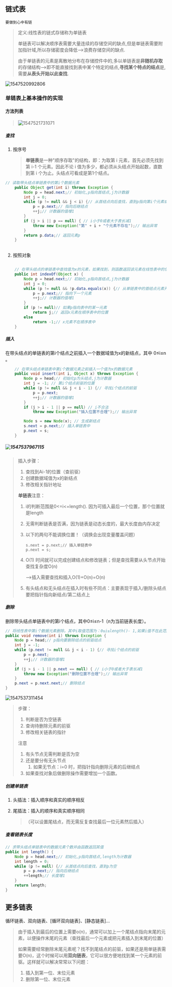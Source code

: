 ## 链式表

`要做到心中有链`

> 定义:线性表的链式存储称为单链表
>
> 单链表可以解决顺序表需要大量连续的存储空间的缺点,但是单链表需要附加指针域,所以存储密度会降低-->浪费存储空间的缺点.
>
> 由于单链表的元素是离散地分布在存储控件中的,多以单链表是**非随机存取**的存储结构-->即不能直接找到表中某个特定的结点,**寻找某个特点的结点**是,需要**从表头开始以此查找**.
>
>

![1547520992806](F:/OneDrive/Guangdong%20of%20Finance/JAVA/MD%E7%AC%94%E8%AE%B0/assets/1547520992806.png)

### 单链表上基本操作的实现

#### **方法列表**

> ![1547521731071](assets/1547521731071.png)

##### 查找

 1. 按序号

    > **单链表**是一种"顺序存取"的结构，即：为取第 i 元素，首先必须先找到第 i-1 个元素。因此不论 i 值为多少，都必须从头结点开始起数，直数到第 i 个为止。头结点可看成是第1个结点。 
```java
// 读取带头结点单链表中的第i个数据元素
    public Object get(int i) throws Exception {
        Node p = head.next;// 初始化,p指向首结点,j为计数器
        int j = 0;
        while (p != null && j < i) {// 从首结点向后查找，直到p指向第i个元素或p为空
            p = p.next;// 指向后继结点
            ++j;// 计数器的值增1
        }
        if (j > i || p == null) { // i小于0或者大于表长减1
            throw new Exception("第" + i + "个元素不存在");// 输出异常
        }
        return p.data;// 返回元素p
    }
   
```
 2. 按照对象
```java

    // 在带头结点的单链表中查找值为x的元素，如果找到，则函数返回该元素在线性表中的位置，否则返回-1
    public int indexOf(Object x) {
        Node p = head.next;// 初始化,p指向首结点,j为计数器
        int j = 0;
        while (p != null && !p.data.equals(x)) {// 从单链表中的首结点元素开始查找，直到p.data指向元素x或到达单链表的表尾
            p = p.next;// 指向下一个元素
            ++j;// 计数器的值增1
        }
        if (p != null)// 如果p指向表中的某一元素
            return j;// 返回x元素在顺序表中的位置
        else
            return -1;// x元素不在顺序表中
    }
```

##### 插入

在带头结点的单链表的第i个结点之前插入一个数据域值为x的新结点，其中
0≤i≤n 。

```java
    // 在带头结点单链表中第i个数据元素之前插入一个值为x的数据元素
    public void insert(int i, Object x) throws Exception {
        Node p = head;// 初始化p为头结点,j为计数器
        int j = -1; // 第i个结点前驱的位置
        while (p != null && j < i - 1) {// 寻找i个结点的前驱
            p = p.next;
            ++j;// 计数器的值增1
        }
        if (j > i - 1 || p == null) // i不合法
            throw new Exception("插入位置不合理");// 输出异常

        Node s = new Node(x); // 生成新结点
        s.next = p.next;// 插入单链表中
        p.next = s;
    }
```

##### ![1547537967115](assets/1547537967115.png)

> 插入步骤：
>
> 1. 查找到Ai-1的位置（查前驱）
> 2. 创建数据域值为x的新结点
> 3. 修改相关指针地址
>
> **单链表**注意：
>
> 1. i的判断范围是0<=i<=length(). 因为可插入最后一个位置，那个位置就是length
>
> 2. 无需判断链表是否满，因为链表是动态长度的，最大长度由内存决定
>
> 3. 以下的两句不能调换位置！（调换会出现变量覆盖问题）
>
>        s.next = p.next;// 插入单链表中
>        p.next = s;
>
> 4. O(1) 时间就可以完成创建结点和修改链表；但是查找需要从头节点开始查找复杂度O(n)
>
>    -->插入需要查找和插入O(1)+O(n)=O(n)
>
> 5. 有头结点和无头结点在插入时有些不同点：主要表现于插入/删除头结点要把指针指向新结点/第二结点上

##### 删除
删除带头结点单链表中的第i个结点，其中0≤i≤n-1（n为当前链表长度）。

```java
// 将线性表中第i个数据元素删除。其中i取值范围为：0≤i≤length()- 1,如果i值不在此范围则抛出异常
public void remove(int i) throws Exception {
    Node p = head;// p指向要删除结点的前驱结点
    int j = -1;
    while (p.next != null && j < i - 1) {// 寻找i个结点的前驱
        p = p.next;
        ++j;// 计数器的值增1
    }
    if (j > i - 1 || p.next == null) { // i小于0或者大于表长减1
        throw new Exception("删除位置不合理");// 输出异常
    }
    p.next = p.next.next;// 删除结点
}
```

![1547537311454](assets/1547537311454.png)

> 步骤：
>
> 1. 判断是否为空链表
> 2. 查询待删除元素的前驱
> 3. 修改相关链表的指针
>
> 注意
>
> 1. 有头节点无需判断是否为空
> 2. 还是要分有无头节点
>    1. 如果无节点：i=0 时，把指针指向删除元素的后继结点
> 3. 如果查找对象后做删除操作需要增加一个函数。



##### 创建单链表

1. 头插法：插入顺序和真实的顺序相反

2. 尾插法：插入的顺序和真实顺序相同

   > （可以设置尾结点，而无需反复查找最后一位元素然后插入）

##### 查看链表长度

```java
// 求带头结点单链表中的数据元素个数并由函数返回其值
public int length() {
    Node p = head.next;// 初始化,p指向首结点,length为计数器
    int length = 0;
    while (p != null) {// 从首结点向后查找，直到p为空
        p = p.next;// 指向后继结点
        ++length;// 长度增1
    }
    return length;
}
```



## 更多链表

循环链表、双向链表、[循环双向链表]、[静态链表]...

> 由于插入到最后的位置上需要o(n)，通常可以加上一个尾结点指向末尾的元素，以便操作末尾的元素（查找最后一个元素或把元素插入到末尾的位置）
>
> 如果需要经常删除末尾元素呢？找不到尾结点的前驱，如果还是用单链表需要O(n)，这个时候可以用**双向链表**，它可以很方便地找到某一个元素的前驱。这样就可以解决常常以下问题：
>
> 1. 插入到第一位、末位元素
> 2. 删除第一位、末位元素